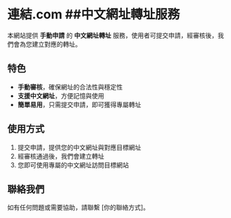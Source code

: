 # 連結.com ##中文網址轉址服務

本網站提供 **手動申請** 的 **中文網址轉址** 服務，使用者可提交申請，經審核後，我們會為您建立對應的轉址。

## 特色
- **手動審核**，確保網址的合法性與穩定性  
- **支援中文網址**，方便記憶與使用  
- **簡單易用**，只需提交申請，即可獲得專屬轉址  

## 使用方式
1. 提交申請，提供您的中文網址與對應目標網址  
2. 經審核通過後，我們會建立轉址  
3. 您即可使用專屬的中文網址訪問目標網站  

## 聯絡我們
如有任何問題或需要協助，請聯繫 [你的聯絡方式]。
